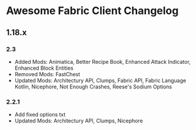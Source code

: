 # Awesome Fabric Client Changelog

## 1.18.x

### 2.3
* Added Mods: Animatica, Better Recipe Book, Enhanced Attack Indicator, Enhanced Block Entities
* Removed Mods: FastChest
* Updated Mods: Architectury API, Clumps, Fabric API, Fabric Language Kotlin, Nicephore, Not Enough Crashes, Reese's Sodium Options

### 2.2.1

* Add fixed options txt
* Updated Mods: Architectury API, Clumps, Nicephore
